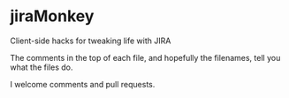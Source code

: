 # jiraMonkey
Client-side hacks for tweaking life with JIRA

The comments in the top of each file, and hopefully the filenames, tell you what the files do.

I welcome comments and pull requests.
